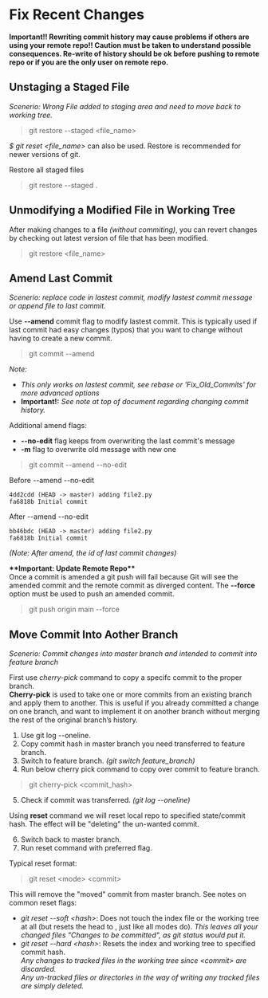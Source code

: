 # Fix Recent Changes

**Important!! Rewriting commit history may cause problems if others are using your remote repo!! Caution must be taken to understand possible consequences. Re-write of history should be ok before pushing to remote repo or if you are the only user on remote repo.**


## **Unstaging a Staged File**

*Scenerio: Wrong File added to staging area and need to move back to working tree.* 

> git restore --staged \<file_name\>

*$ git reset \<file_name\>* can also be used. Restore is recommended for newer versions of git.


Restore all staged files

> git restore --staged .


## **Unmodifying a Modified File in Working Tree**

After making changes to a file *(without commiting)*, you can revert changes by checking out latest version of file that has been modified.

> git restore \<file_name\>



## **Amend Last Commit**

*Scenerio: replace code in lastest commit, modify lastest commit message or append file to last commit.*  

Use **--amend** commit flag to modify lastest commit. This is typically used if last commit had easy changes (typos) that you want to change without having to create a new commit.  

> git commit --amend
 
*Note:*  
- *This only works on lastest commit, see rebase or 'Fix_Old_Commits' for more advanced options*  
- **Important!:** *See note at top of document regarding changing commit history.*


Additional amend flags:
- **--no-edit** flag keeps from overwriting the last commit's message
- **-m** flag to overwrite old message with new one  

> git commit --amend --no-edit

Before --amend --no-edit
```
4dd2cdd (HEAD -> master) adding file2.py
fa6818b Initial commit
```

After --amend --no-edit
```
bb46bdc (HEAD -> master) adding file2.py
fa6818b Initial commit
```
*(Note: After amend, the id of last commit changes)*

**\*\*Important: Update Remote Repo\*\***  
Once a commit is amended a git push will fail because Git will see the amended commit and the remote commit as diverged content. The **--force** option must be used to push an amended commit.

> git push origin main --force 



## **Move Commit Into Aother Branch**

*Scenerio: Commit changes into master branch and intended to commit into feature branch*

First use *cherry-pick* command to copy a specifc commit to the proper branch.  
**Cherry-pick** is used to take one or more commits from an existing branch and apply them to another. This is useful if you already committed a change on one branch, and want to implement it on another branch without merging the rest of the original branch’s history.

1. Use git log --oneline.
2. Copy commit hash in master branch you need transferred to feature branch.
3. Switch to feature branch. *(git switch feature_branch)*
4. Run below cherry pick command to copy over commit to feature branch.

> git cherry-pick \<commit_hash\>


5. Check if commit was transferred. *(git log --oneline)*

Using **reset** command we will reset local repo to specified state/commit hash. The effect will be "deleting" the un-wanted commit.  

6. Switch back to master branch.
7. Run reset command with preferred flag. 

Typical reset format:

> git reset \<mode\> \<commit\>

This will remove the "moved" commit from master branch. See notes on common reset flags:  
- *git reset --soft \<hash\>*: Does not touch the index file or the working tree at all (but resets the head to <commit>, just like all modes do). *This leaves all your changed files "Changes to be committed", as git status would put it.*  
- *git reset --hard \<hash\>*: Resets the index and working tree to specified commit hash.  
*Any changes to tracked files in the working tree since \<commit\> are discarded.*  
*Any un-tracked files or directories in the way of writing any tracked files are simply deleted.*








